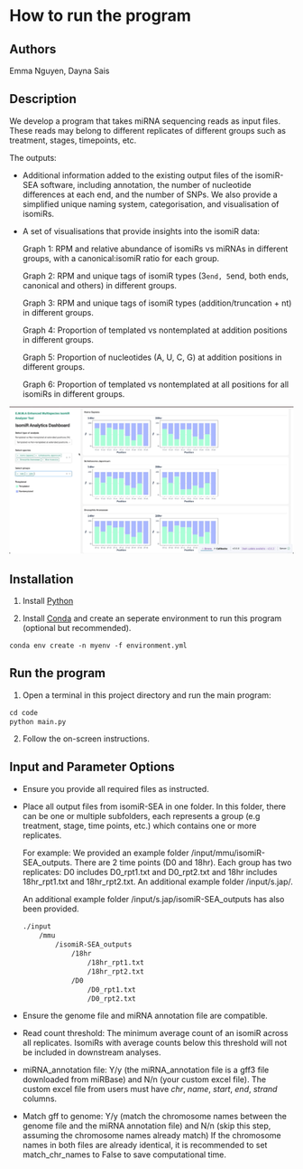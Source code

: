 # How to run the program

## Authors

Emma Nguyen, Dayna Sais

## Description

We develop a program that takes miRNA sequencing reads as input files. These reads may belong to different replicates of different groups such as treatment, stages, timepoints, etc.

The outputs:

- Additional information added to the existing output files of the isomiR-SEA software, including annotation, the number of nucleotide differences at each end, and the number of SNPs. We also provide a simplified unique naming system, categorisation, and visualisation of isomiRs.

- A set of visualisations that provide insights into the isomiR data:

  Graph 1: RPM and relative abundance of isomiRs vs miRNAs in different groups, with a canonical:isomiR ratio for each group.

  Graph 2: RPM and unique tags of isomiR types (3`end, 5`end, both ends, canonical and others) in different groups.

  Graph 3: RPM and unique tags of isomiR types (addition/truncation + nt) in different groups.

  Graph 4: Proportion of templated vs nontemplated at addition positions in different groups.

  Graph 5: Proportion of nucleotides (A, U, C, G) at addition positions in different groups.

  Graph 6: Proportion of templated vs nontemplated at all positions for all isomiRs in different groups.

![Demo visualisation](./img/demo.gif)

## Installation

1. Install [Python](https://www.python.org/downloads/)

2. Install [Conda](https://docs.conda.io/projects/conda/en/latest/user-guide/install/index.html) and create an seperate environment to run this program (optional but recommended). 

```
conda env create -n myenv -f environment.yml
```

## Run the program

1. Open a terminal in this project directory and run the main program: 
```
cd code 
python main.py
```

2. Follow the on-screen instructions.

## Input and Parameter Options

- Ensure you provide all required files as instructed.

- Place all output files from isomiR-SEA in one folder. In this folder, there can be one or multiple subfolders, each represents a group (e.g treatment, stage, time points, etc.) which contains one or more replicates. 

    For example: We provided an example folder /input/mmu/isomiR-SEA_outputs. There are 2 time points (D0 and 18hr). Each group has two replicates: D0 includes D0_rpt1.txt and D0_rpt2.txt and 18hr includes 18hr_rpt1.txt and 18hr_rpt2.txt. An additional example folder /input/s.jap/.

    An additional example folder /input/s.jap/isomiR-SEA_outputs has also been provided.

    ```
    ./input
        /mmu
            /isomiR-SEA_outputs
                /18hr
                    /18hr_rpt1.txt
                    /18hr_rpt2.txt
                /D0
                    /D0_rpt1.txt
                    /D0_rpt2.txt
    ```

- Ensure the genome file and miRNA annotation file are compatible.

- Read count threshold: The minimum average count of an isomiR across all replicates. IsomiRs with average counts below this threshold will not be included in downstream analyses.

- miRNA_annotation file: Y/y (the miRNA_annotation file is a gff3 file downloaded from miRBase) and N/n (your custom excel file).
The custom excel file from users must have _chr_, _name_, _start_, _end_, _strand_ columns.

- Match gff to genome: Y/y (match the chromosome names between the genome file and the miRNA annotation file) and N/n (skip this step, assuming the chromosome names already match)
If the chromosome names in both files are already identical, it is recommended to set match_chr_names to False to save computational time.

  